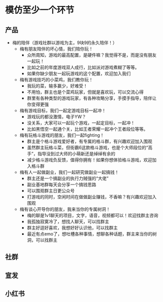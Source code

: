 # 模仿至少一个环节

## 产品

- 梅的陪伴（游戏社群以游戏为主，9块9的永久陪伴！）
    - 梅有朋友陪伴的坏心情，我们陪你玩！
        - 众所周知，游戏的最高配置，是硬件嘛？我觉得不是，而是没有朋友一起玩！
        - 比如之前的年度游戏双人成行，比如派对游戏煮糊了等等。
        - 如果你缺少朋友一起玩游戏的这个配置，欢迎加入我们
    - 梅有游戏技巧的小菜鸡，我们教你玩！
        - 我玩的菜，输多赢少，好难受！
        - 不用怕，群主也是个菜鸡玩家，但就是喜欢玩，可以交流心得
        - 群里有各种类型的游戏玩家，有各种攻略分享，手摸手指导，陪伴让你变得更强
    - 梅有游戏目标，我们一起定游戏目标一起冲！
        - 游戏玩的都没激情，电子YW？
        - 没关系，大家可以一起玩个游戏，一起定目标，一起冲！
        - 比如黑悟空一起通个关，比如王者荣耀一起冲个王者段位等等。
    - 梅有玩格斗游戏的朋友，我们一起fighting！
        - 群主是个格斗游戏爱好者，有专属的格斗群，有兴趣欢迎加入围观
        - 虽然群主玩格斗菜，但街霸6这款格斗游戏，也是个大师段位的“高手”，指导没到过大师的小萌新还是绰绰有余的
        - 减少格斗游戏负反馈，值得你拥有！如果你想体验格斗游戏，欢迎加入格斗群
    - 梅有人一起做副业，我们一起研究做副业一起搞钱！
        - 群主还是一个搞副业的执行力贼强的“大佬”
        - 副业基地群每天会分享一个搞钱思路
        - 可以围观群主日更公众号
        - 打游戏的同时，空闲时间在做做副业赚钱，不香嘛？有兴趣欢迎加入围观
    - 梅有谈心开导你的朋友，我来当你的专属树洞！
        - 梅的聊是1v1聊天的项目，文字，语音，视频都可以！欢迎找群主咨询
        - 我孤独寂寞冷了，想找人聊天，可以找群主
        - 群主好逗好喜欢，我想好好认识他，可以找群主
        - 最近有点emo了，想吐槽各种事情，想聊各种话题，群主来当你的树洞，可以找群主
    

## 社群

## 宣发

## 小红书